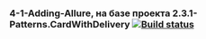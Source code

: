 ### 4-1-Adding-Allure, на базе проекта 2.3.1-Patterns.CardWithDelivery [![Build status](https://ci.appveyor.com/api/projects/status/4f6is316etrpovap?svg=true)](https://ci.appveyor.com/project/VeraKofeinikova/4-1-adding-allure)
